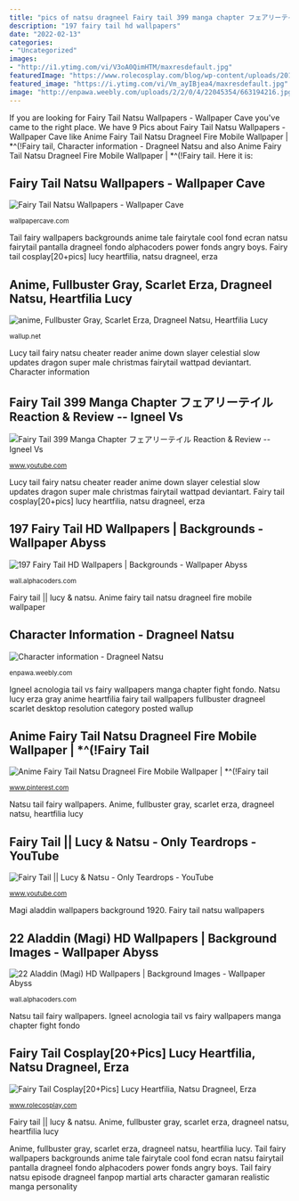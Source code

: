 ```yaml
---
title: "pics of natsu dragneel Fairy tail 399 manga chapter フェアリーテイル reaction &amp; review -- igneel vs"
description: "197 fairy tail hd wallpapers"
date: "2022-02-13"
categories:
- "Uncategorized"
images:
- "http://i1.ytimg.com/vi/V3oA0QimHTM/maxresdefault.jpg"
featuredImage: "https://www.rolecosplay.com/blog/wp-content/uploads/2015/12/vbyuijgiskrtfcdjdnnabvyarwxcycietfekkrhp-3000.jpg"
featured_image: "https://i.ytimg.com/vi/Vm_ayIBjea4/maxresdefault.jpg"
image: "http://enpawa.weebly.com/uploads/2/2/0/4/22045354/663194216.jpg"
---
```


If you are looking for Fairy Tail Natsu Wallpapers - Wallpaper Cave you've came to the right place. We have 9 Pics about Fairy Tail Natsu Wallpapers - Wallpaper Cave like Anime Fairy Tail Natsu Dragneel Fire Mobile Wallpaper | *^(!Fairy tail, Character information - Dragneel Natsu and also Anime Fairy Tail Natsu Dragneel Fire Mobile Wallpaper | *^(!Fairy tail. Here it is:

## Fairy Tail Natsu Wallpapers - Wallpaper Cave

![Fairy Tail Natsu Wallpapers - Wallpaper Cave](https://wallpapercave.com/wp/JXQwprq.jpg "Tail fairy wallpapers backgrounds anime tale fairytale cool fond ecran natsu fairytail pantalla dragneel fondo alphacoders power fonds angry boys")

<small>wallpapercave.com</small>

Tail fairy wallpapers backgrounds anime tale fairytale cool fond ecran natsu fairytail pantalla dragneel fondo alphacoders power fonds angry boys. Fairy tail cosplay[20+pics] lucy heartfilia, natsu dragneel, erza

## Anime, Fullbuster Gray, Scarlet Erza, Dragneel Natsu, Heartfilia Lucy

![anime, Fullbuster Gray, Scarlet Erza, Dragneel Natsu, Heartfilia Lucy](https://wallup.net/wp-content/uploads/2016/04/10/310073-anime-Fullbuster_Gray-Scarlet_Erza-Dragneel_Natsu-Heartfilia_Lucy-anime_girls.jpg "Natsu lucy erza gray anime heartfilia fairy tail wallpapers fullbuster dragneel scarlet desktop resolution category posted wallup")

<small>wallup.net</small>

Lucy tail fairy natsu cheater reader anime down slayer celestial slow updates dragon super male christmas fairytail wattpad deviantart. Character information

## Fairy Tail 399 Manga Chapter フェアリーテイル Reaction &amp; Review -- Igneel Vs

![Fairy Tail 399 Manga Chapter フェアリーテイル Reaction &amp; Review -- Igneel Vs](https://i.ytimg.com/vi/Vm_ayIBjea4/maxresdefault.jpg "197 fairy tail hd wallpapers")

<small>www.youtube.com</small>

Lucy tail fairy natsu cheater reader anime down slayer celestial slow updates dragon super male christmas fairytail wattpad deviantart. Fairy tail cosplay[20+pics] lucy heartfilia, natsu dragneel, erza

## 197 Fairy Tail HD Wallpapers | Backgrounds - Wallpaper Abyss

![197 Fairy Tail HD Wallpapers | Backgrounds - Wallpaper Abyss](http://images4.alphacoders.com/167/167128.jpg "Lucy tail fairy natsu cheater reader anime down slayer celestial slow updates dragon super male christmas fairytail wattpad deviantart")

<small>wall.alphacoders.com</small>

Fairy tail || lucy &amp; natsu. Anime fairy tail natsu dragneel fire mobile wallpaper

## Character Information - Dragneel Natsu

![Character information - Dragneel Natsu](http://enpawa.weebly.com/uploads/2/2/0/4/22045354/663194216.jpg "197 fairy tail hd wallpapers")

<small>enpawa.weebly.com</small>

Igneel acnologia tail vs fairy wallpapers manga chapter fight fondo. Natsu lucy erza gray anime heartfilia fairy tail wallpapers fullbuster dragneel scarlet desktop resolution category posted wallup

## Anime Fairy Tail Natsu Dragneel Fire Mobile Wallpaper | *^(!Fairy Tail

![Anime Fairy Tail Natsu Dragneel Fire Mobile Wallpaper | *^(!Fairy tail](https://i.pinimg.com/736x/95/62/53/9562532b7302af6f9f504592f77010b4--mobile-wallpaper-anime-fairy.jpg?b=t "Anime, fullbuster gray, scarlet erza, dragneel natsu, heartfilia lucy")

<small>www.pinterest.com</small>

Natsu tail fairy wallpapers. Anime, fullbuster gray, scarlet erza, dragneel natsu, heartfilia lucy

## Fairy Tail || Lucy &amp; Natsu - Only Teardrops - YouTube

![Fairy Tail || Lucy &amp; Natsu - Only Teardrops - YouTube](http://i1.ytimg.com/vi/V3oA0QimHTM/maxresdefault.jpg "Fairy tail cosplay[20+pics] lucy heartfilia, natsu dragneel, erza")

<small>www.youtube.com</small>

Magi aladdin wallpapers background 1920. Fairy tail natsu wallpapers

## 22 Aladdin (Magi) HD Wallpapers | Background Images - Wallpaper Abyss

![22 Aladdin (Magi) HD Wallpapers | Background Images - Wallpaper Abyss](https://images.alphacoders.com/735/thumb-1920-735490.jpg "Tail fairy natsu episode dragneel fanpop martial arts character gamaran realistic manga personality")

<small>wall.alphacoders.com</small>

Natsu tail fairy wallpapers. Igneel acnologia tail vs fairy wallpapers manga chapter fight fondo

## Fairy Tail Cosplay[20+Pics] Lucy Heartfilia, Natsu Dragneel, Erza

![Fairy Tail Cosplay[20+Pics] Lucy Heartfilia, Natsu Dragneel, Erza](https://www.rolecosplay.com/blog/wp-content/uploads/2015/12/vbyuijgiskrtfcdjdnnabvyarwxcycietfekkrhp-3000.jpg "Natsu tail fairy wallpapers")

<small>www.rolecosplay.com</small>

Fairy tail || lucy &amp; natsu. Anime, fullbuster gray, scarlet erza, dragneel natsu, heartfilia lucy

Anime, fullbuster gray, scarlet erza, dragneel natsu, heartfilia lucy. Tail fairy wallpapers backgrounds anime tale fairytale cool fond ecran natsu fairytail pantalla dragneel fondo alphacoders power fonds angry boys. Tail fairy natsu episode dragneel fanpop martial arts character gamaran realistic manga personality
